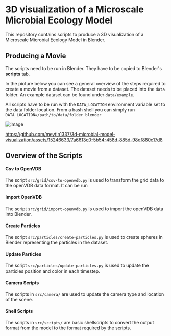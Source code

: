 # 3D visualization of a Microscale Microbial Ecology Model

This repository contains scripts to produce a 3D visualization of a Microscale Microbial Ecology Model in Blender.


## Producing a Movie

The scripts need to be run in Blender. They have to be copied to Blender's **scripts** tab.

In the picture below you can see a general overview of the steps required to create a movie from a dataset. The dataset needs to be placed into the `data` folder. An example dataset can be found under `data/example`.

All scripts have to be run with the `DATA_LOCATION` environment variable set to the data folder location. From a bash shell you can simply run `DATA_LOCATION=/path/to/data/folder blender`

![image](https://github.com/meytin1337/3d-microbial-model-visualization/assets/15246633/cb76cee4-3f5c-477e-afaa-c168dcbf52a6)



https://github.com/meytin1337/3d-microbial-model-visualization/assets/15246633/7a6613c0-5b54-458d-885d-98df880c17d8



## Overview of the Scripts

#### Csv to OpenVDB

The script `src/grid/csv-to-openvdb.py` is used to transform the grid data to the openVDB data format. It can be run 

#### Import OpenVDB

The script `src/grid/import-openvdb.py` is used to import the openVDB data into Blender.


#### Create Particles

The script `src/particles/create-particles.py` is used to create spheres in Blender representing the particles in the dataset.

#### Update Particles

The script `src/particles/update-particles.py` is used to update the particles position and color in each timestep.

#### Camera Scripts

The scripts in `src/camera/` are used to update the camera type and location of the scene.

#### Shell Scripts

The scripts in `src/scripts/` are basic shellscripts to convert the output format from the model to the format required by the scripts.
